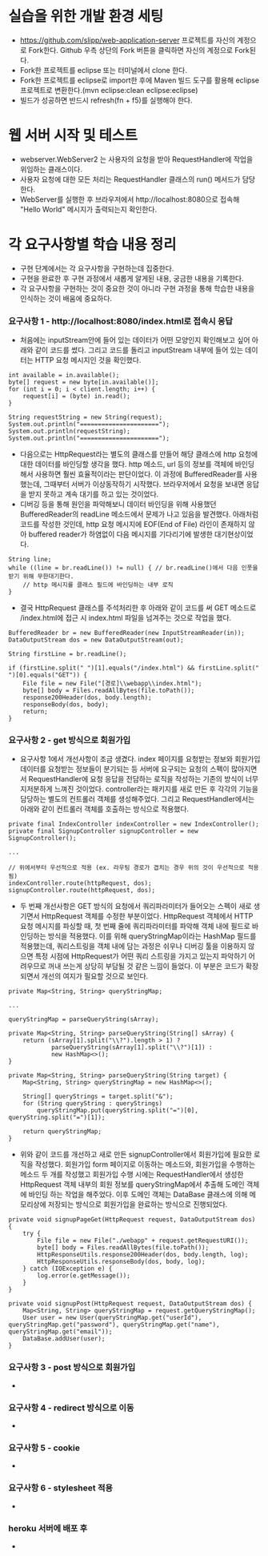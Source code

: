 # 실습을 위한 개발 환경 세팅
* https://github.com/slipp/web-application-server 프로젝트를 자신의 계정으로 Fork한다. Github 우측 상단의 Fork 버튼을 클릭하면 자신의 계정으로 Fork된다.
* Fork한 프로젝트를 eclipse 또는 터미널에서 clone 한다.
* Fork한 프로젝트를 eclipse로 import한 후에 Maven 빌드 도구를 활용해 eclipse 프로젝트로 변환한다.(mvn eclipse:clean eclipse:eclipse)
* 빌드가 성공하면 반드시 refresh(fn + f5)를 실행해야 한다.

# 웹 서버 시작 및 테스트
* webserver.WebServer2 는 사용자의 요청을 받아 RequestHandler에 작업을 위임하는 클래스이다.
* 사용자 요청에 대한 모든 처리는 RequestHandler 클래스의 run() 메서드가 담당한다.
* WebServer를 실행한 후 브라우저에서 http://localhost:8080으로 접속해 "Hello World" 메시지가 출력되는지 확인한다.

# 각 요구사항별 학습 내용 정리
* 구현 단계에서는 각 요구사항을 구현하는데 집중한다. 
* 구현을 완료한 후 구현 과정에서 새롭게 알게된 내용, 궁금한 내용을 기록한다.
* 각 요구사항을 구현하는 것이 중요한 것이 아니라 구현 과정을 통해 학습한 내용을 인식하는 것이 배움에 중요하다. 

### 요구사항 1 - http://localhost:8080/index.html로 접속시 응답

* 처음에는 inputStream안에 들어 있는 데이터가 어떤 모양인지 확인해보고 싶어 아래와 같이 코드를 썼다. 그리고 코드를 돌리고 inputStream 내부에 들어 있는 데이터는 HTTP 요청 메시지인 것을 확인했다.
```
int available = in.available();
byte[] request = new byte[in.available()];
for (int i = 0; i < client.length; i++) {
    request[i] = (byte) in.read();
}

String requestString = new String(request);
System.out.println("======================");
System.out.println(requestString);
System.out.println("======================");
```
* 다음으로는 HttpRequest라는 별도의 클래스를 만들어 해당 클래스에 http 요청에 대한 데이터를 바인딩할 생각을 했다. http 메소드, url 등의 정보를 객체에 바인딩해서 사용하면 훨씬 효율적이라는 판단이었다. 이 과정에 BufferedReader를 사용했는데, 그때부터 서버가 이상동작하기 시작했다. 브라우저에서 요청을 보내면 응답을 받지 못하고 계속 대기를 하고 있는 것이었다.
* 디버깅 등을 통해 원인을 파악해보니 데이터 바인딩을 위해 사용했던 BufferedReader의 readLine 메소드에서 문제가 나고 있음을 발견했다. 아래처럼 코드를 작성한 것인데, http 요청 메시지에 EOF(End of File) 라인이 존재하지 않아 buffered reader가 하염없이 다음 메시지를 기다리기에 발생한 대기현상이었다.
```
String line;
while ((line = br.readLine()) != null) { // br.readLine()에서 다음 인풋을 받기 위해 무한대기한다.
    // http 메시지를 클래스 필드에 바인딩하는 내부 로직
}
```
* 결국 HttpRequest 클래스를 주석처리한 후 아래와 같이 코드를 써 GET 메소드로 /index.html에 접근 시 index.html 파일을 넘겨주는 것으로 작업을 했다.
```
BufferedReader br = new BufferedReader(new InputStreamReader(in));
DataOutputStream dos = new DataOutputStream(out);

String firstLine = br.readLine();

if (firstLine.split(" ")[1].equals("/index.html") && firstLine.split(" ")[0].equals("GET")) {
    File file = new File("[경로]\\webapp\\index.html");
    byte[] body = Files.readAllBytes(file.toPath());
    response200Header(dos, body.length);
    responseBody(dos, body);
    return;
}

```

### 요구사항 2 - get 방식으로 회원가입

* 요구사항 1에서 개선사항이 조금 생겼다. index 페이지를 요청받는 정보와 회원가입 데이터를 요청받는 정보들이 분기되는 등 서버에 요구되는 요청의 스펙이 많아지면서 RequestHandler에 요청 응답을 전담하는 로직을 작성하는 기존의 방식이 너무 지저분하게 느껴진 것이었다. controller라는 패키지를 새로 만든 후 각각의 기능을 담당하는 별도의 컨트롤러 객체를 생성해주었다. 그리고 RequestHandler에서는 아래와 같이 컨트롤러 객체를 호출하는 방식으로 적용했다.
```
private final IndexController indexController = new IndexController();
private final SignupController signupController = new SignupController();

...

// 위에서부터 우선적으로 적용 (ex. 라우팅 경로가 겹치는 경우 위의 것이 우선적으로 적용됨)
indexController.route(httpRequest, dos);
signupController.route(httpRequest, dos);
```
* 두 번째 개선사항은 GET 방식의 요청에서 쿼리파라미터가 들어오는 스펙이 새로 생기면서 HttpRequest 객체를 수정한 부분이었다. HttpRequest 객체에서 HTTP 요청 메시지를 파싱할 때, 첫 번째 줄에 쿼리파라미터를 파악해 객체 내에 필드로 바인딩하는 방식을 적용했다. 이를 위해 queryStringMap이라는 HashMap 필드를 적용했는데, 쿼리스트링을 객체 내에 담는 과정은 쉬우나 디버깅 툴을 이용하지 않으면 특정 시점에 HttpRequest가 어떤 쿼리 스트링을 가지고 있는지 파악하기 어려우므로 꺼내 쓰는게 상당히 부담될 것 같은 느낌이 들었다. 이 부분은 코드가 확장되면서 개선의 여지가 필요할 것으로 보인다.
```
private Map<String, String> queryStringMap;

...

queryStringMap = parseQueryString(sArray);

private Map<String, String> parseQueryString(String[] sArray) {
    return (sArray[1].split("\\?").length > 1) ?
            parseQueryString(sArray[1].split("\\?")[1]) :
            new HashMap<>();
}

private Map<String, String> parseQueryString(String target) {
    Map<String, String> queryStringMap = new HashMap<>();

    String[] queryStrings = target.split("&");
    for (String queryString : queryStrings)
        queryStringMap.put(queryString.split("=")[0], queryString.split("=")[1]);

    return queryStringMap;
}
```
* 위와 같이 코드를 개선하고 새로 만든 signupController에서 회원가입에 필요한 로직을 작성했다. 회원가입 form 페이지로 이동하는 메소드와, 회원가입을 수행하는 메소드 두 개를 작성했고 회원가입 수행 시에는 RequestHandler에서 생성한 HttpRequest 객체 내부의 회원 정보를 queryStringMap에서 추출해 도메인 객체에 바인딩 하는 작업을 해주었다. 이후 도메인 객체는 DataBase 클래스에 의해 메모리상에 저장되는 방식으로 회원가입을 완료하는 방식으로 진행되었다.
```
private void signupPageGet(HttpRequest request, DataOutputStream dos) {
    try {
        File file = new File("./webapp" + request.getRequestURI());
        byte[] body = Files.readAllBytes(file.toPath());
        HttpResponseUtils.response200Header(dos, body.length, log);
        HttpResponseUtils.responseBody(dos, body, log);
    } catch (IOException e) {
        log.error(e.getMessage());
    }
}

private void signupPost(HttpRequest request, DataOutputStream dos) {
    Map<String, String> queryStringMap = request.getQueryStringMap();
    User user = new User(queryStringMap.get("userId"), queryStringMap.get("password"), queryStringMap.get("name"), queryStringMap.get("email"));
    DataBase.addUser(user);
}
```

### 요구사항 3 - post 방식으로 회원가입
* 

### 요구사항 4 - redirect 방식으로 이동
* 

### 요구사항 5 - cookie
* 

### 요구사항 6 - stylesheet 적용
* 

### heroku 서버에 배포 후
* 